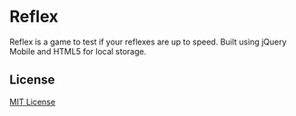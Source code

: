 Reflex
======

Reflex is a game to test if your reflexes are up to speed. Built using jQuery Mobile and HTML5 for local storage.

## License
[MIT License](LICENSE)
